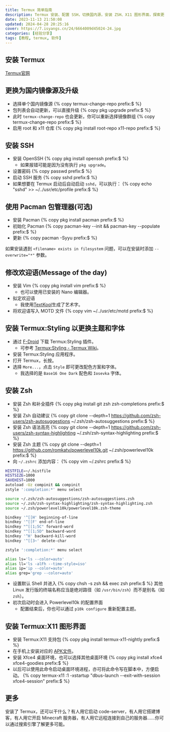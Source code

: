 ```yaml
---
title: Termux 简单指南
description: Termux 安装、配置 SSH，切换国内源，安装 ZSH、X11 图形界面，探索更多可能性。
date: 2023-11-13 21:50:08
updated: 2024-04-28 20:25:16
cover: https://7.isyangs.cn/24/6664009d45024-24.jpg
categories: [经验分享]
tags: [教程, termux, 软件]
---
```


## 安装 Termux

[Termux官网](https://termux.dev/cn/)

## 更换为国内镜像源及升级

- 选择单个国内镜像源
  {% copy termux-change-repo prefix:$ %}
- 包列表会自动更新，可以直接升级
  {% copy pkg upgrade prefix:$ %}
- 此时 `termux-change-repo` 也会更新，你可以重新选择镜像群组
  {% copy termux-change-repo prefix:$ %}
- 启用 root 和 x11 仓库
  {% copy pkg install root-repo x11-repo prefix:$ %}

## 安装 SSH

- 安装 OpenSSH
  {% copy pkg install openssh prefix:$ %}
  - 如果报错可能是因为没有执行 `pkg upgrade`。
- 设置密码
  {% copy passwd prefix:$ %}
- 启动 SSH 服务
  {% copy sshd prefix:$ %}
- 如果想要在 Termux 启动后自动启动 `sshd`，可以执行：
  {% copy echo &quot;sshd&quot; >> ~/../usr/etc/profile prefix:$ %}

## 使用 Pacman 包管理器(可选)

- 安装 Pacman
  {% copy pkg install pacman prefix:$ %}
- 初始化 Pacman
  {% copy pacman-key --init && pacman-key --populate prefix:$ %}
- 更新
  {% copy pacman -Syyu prefix:$ %}

如果安装遇到 `<filename> exists in filesystem` 问题，可以在安装时添加 `--overwrite="*"` 参数。

## 修改欢迎语(Message of the day)

- 安装 Vim
  {% copy pkg install vim prefix:$ %}
  - 也可以使用已安装的 Nano 编辑器。
- 拟定欢迎语
  - 我使用[TextKool](https://textkool.com/en/ascii-art-generator?font=ANSI%20Shadow)生成了艺术字。
- 将欢迎语写入 MOTD 文件
  {% copy vim ~/../usr/etc/motd prefix:$ %}

## 安装 Termux:Styling 以更换主题和字体

- 通过 [F-Droid](https://f-droid.org/packages/com.termux.styling/) 下载 Termux:Styling 插件。
  - 可参考 [Termux:Styling - Termux Wiki](https://wiki.termux.com/wiki/Termux:Styling)。
- 安装 Termux:Styling 应用程序。
- 打开 Termux，长按。
- 选择 `More...`，点击 `Style` 即可更改配色方案和字体。
  - 我选择的是 `Base16 One Dark` 配色和 `Iosevka` 字体。

## 安装 Zsh

- 安装 Zsh 和补全插件
  {% copy pkg install git zsh zsh-completions prefix:$ %}
- 安装 Zsh 自动建议
  {% copy git clone --depth=1 https://github.com/zsh-users/zsh-autosuggestions ~/.zsh/zsh-autosuggestions prefix:$ %}
- 安装 Zsh 语法高亮
  {% copy git clone --depth=1 https://github.com/zsh-users/zsh-syntax-highlighting ~/.zsh/zsh-syntax-highlighting prefix:$ %}
- 安装 Zsh 主题
  {% copy git clone --depth=1 https://github.com/romkatv/powerlevel10k.git ~/.zsh/powerlevel10k prefix:$ %}
- 向 `~/.zshrc` 添加内容：
  {% copy vim ~/.zshrc prefix:$ %}

```sh ~/.zshrc
HISTFILE=~/.histfile
HISTSIZE=1000
SAVEHIST=1000
autoload -Uz compinit && compinit
zstyle ':completion:*' menu select

source ~/.zsh/zsh-autosuggestions/zsh-autosuggestions.zsh
source ~/.zsh/zsh-syntax-highlighting/zsh-syntax-highlighting.zsh
source ~/.zsh/powerlevel10k/powerlevel10k.zsh-theme

bindkey '^[[H' beginning-of-line
bindkey '^[[F' end-of-line
bindkey "^[[1;5C" forward-word
bindkey "^[[1;5D" backward-word
bindkey '^H' backward-kill-word
bindkey '^[[3~' delete-char

zstyle ':completion:*' menu select

alias ls='ls --color=auto'
alias ll='ls -alFh --time-style=iso'
alias ip='ip --color=auto'
alias grep='grep --color=auto'
```

- 设置默认 Shell 并进入
  {% copy chsh -s zsh && exec zsh prefix:$ %}
  其他 Linux 发行版的终端名称应当是绝对路径（如 `/usr/bin/zsh`）而不是别名（如 `zsh`）。
- 初次启动时会进入 Powerlevel10k 的配置界面
  - 配置结束后，你也可以通过 `p10k configure` 重新配置主题。

## 安装 Termux:X11 图形界面

- 安装 Termux:X11 支持包
  {% copy pkg install termux-x11-nightly prefix:$ %}
- 在手机上安装对应的 [APK文件](https://github.com/termux/termux-x11/releases/tag/nightly)。
- 安装 Xfce4 桌面环境，也可以选择其他桌面环境
  {% copy pkg install xfce4 xfce4-goodies prefix:$ %}
- 以后可以使用此命令启动桌面环境进程，亦可将此命令写在脚本中，方便启动。
  {% copy termux-x11 :1 -xstartup &quot;dbus-launch --exit-with-session xfce4-session&quot; prefix:$ %}

## 更多

安装了 Termux，还可以干什么？有人用它启动 code-server，有人用它搭建博客，有人用它开启 Minecraft 服务器，有人用它远程连接到自己的服务器……你可以通过搜索引擎了解更多可能。